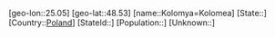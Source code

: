 ﻿---
location: [48.53,25.05]
type: City
tags:
- geo/City


SpocWebEntityId: 31549
isDeleted: false
confidential: public

---
[geo-lon::25.05]
[geo-lat::48.53]
[name::Kolomya=Kolomea]
[State::]
[Country::[Poland](geo/Continent/Europe/Poland.md)]
[StateId::]
[Population::]
[Unknown::]

